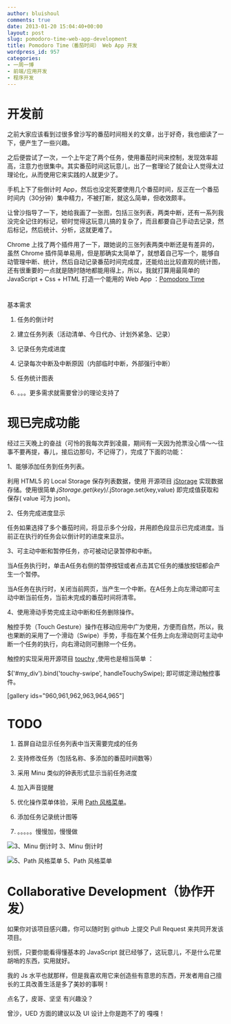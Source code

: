 ```yaml
---
author: bluishoul
comments: true
date: 2013-01-20 15:04:40+00:00
layout: post
slug: pomodoro-time-web-app-development
title: Pomodoro Time（番茄时间） Web App 开发
wordpress_id: 957
categories:
- 一周一博
- 前端/应用开发
- 程序开发
---
```


# 开发前


之前大家应该看到过很多曾沙写的番茄时间相关的文章，出于好奇，我也细读了一下，便产生了一些兴趣。

之后便尝试了一次，一个上午定了两个任务，使用番茄时间来控制，发现效率超高，注意力也很集中。其实番茄时间这玩意儿，出了一套理论了就会让人觉得太过理论化，从而使用它来实践的人就更少了。

手机上下了些倒计时 App，然后也没定死要使用几个番茄时间，反正在一个番茄时间内（30分钟）集中精力，不被打断，就这么简单，但收效颇丰。

让曾沙指导了一下，她给我画了一张图，包括三张列表，两类中断，还有一系列我没完全记住的标记，顿时觉得这玩意儿搞的复杂了，而且都要自己手动去记录，然后标记，然后统计、分析，这就更难了。

Chrome 上找了两个插件用了一下，跟她说的三张列表两类中断还是有差异的，虽然 Chrome 插件简单易用，但是那确实太简单了，就想着自己写一个，能够自动管理中断、统计，然后自动记录番茄时间完成度，还能给出比较直观的统计图，还有很重要的一点就是随时随地都能用得上，所以，我就打算用最简单的 JavaScript + Css + HTML 打造一个能用的 Web App ：[Pomodoro Time](https://github.com/bluishoul/Pomodoro-Time)


# 
基本需求





	
  1. 任务的倒计时

	
  2. 建立任务列表（活动清单、今日代办、计划外紧急、记录）

	
  3. 记录任务完成进度

	
  4. 记录每次中断及中断原因（内部临时中断，外部强行中断）

	
  5. 任务统计图表

	
  6. 。。。更多需求就需要曾沙的理论支持了




# 现已完成功能


经过三天晚上的奋战（可怜的我每次弄到凌晨，期间有一天因为抢票没心情～～往事不要再提，春儿，接后边那句，不记得了），完成了下面的功能：

1、能够添加任务到任务列表。

利用 HTML5 的 Local Storage 保存列表数据，使用 开源项目 [jStorage](https://github.com/andris9/jStorage) 实现数据存储。使用很简单$.jStorage.get(key)/$.jStorage.set(key,value) 即完成值获取和保存( value 可为 json)。

2、任务完成进度显示

任务如果选择了多个番茄时间，将显示多个分段，并用颜色段显示已完成进度。当前正在执行的任务会以倒计时的进度来显示。

3、可主动中断和暂停任务，亦可被动记录暂停和中断。

当A任务执行时，单击A任务右侧的暂停按钮或者点击其它任务的播放按钮都会产生一个暂停。

当A任务在执行时，关闭当前网页，当产生一个中断。在A任务上向左滑动即可主动中断当前任务，当前未完成的番茄时间将清零。

4、使用滑动手势完成主动中断和任务删除操作。

触控手势（Touch Gesture）操作在移动应用中广为使用，方便而自然，所以，我也果断的采用了一个滑动（Swipe）手势，手指在某个任务上向左滑动则可主动中断一个任务的执行，向右滑动则可删除一个任务。

触控的实现采用开源项目 [touchy](https://github.com/HotStudio/touchy) ,使用也是相当简单 ：

$('#my_div').bind('touchy-swipe', handleTouchySwipe); 即可绑定滑动触控事件。

[gallery ids="960,961,962,963,964,965"]


# TODO





	
  1. 首屏自动显示任务列表中当天需要完成的任务

	
  2. 支持修改任务（包括名称、多添加的番茄时间数等）

	
  3. 采用 Minu 类似的钟表形式显示当前任务进度

	
  4. 加入声音提醒

	
  5. 优化操作菜单体验，采用 [Path 风格菜单](http://sandbox.runjs.cn/show/7l1inv1x)。

	
  6. 添加任务记录统计图等

	
  7. 。。。。。慢慢加，慢慢做


![3、Minu 倒计时](/wp-content/uploads/2013/01/IMG_0550.png) 3、Minu 倒计时



![5、Path 风格菜单](/wp-content/uploads/2013/01/IMG_0551.png) 5、Path 风格菜单


# Collaborative Development（协作开发）


如果你对该项目感兴趣，你可以随时到 github 上提交 Pull Request 来共同开发该项目。

别慌，只要你能看得懂基本的 JavaScript 就已经够了，这玩意儿，不是什么花里胡哨的东西，实用就好。

我的 Js 水平也就那样，但是我喜欢用它来创造些有意思的东西，开发者用自己擅长的工具改善生活是多了美妙的事啊！

点名了，皮哥、坚坚 有兴趣没？

曾沙，UED 方面的建议以及 UI 设计上你是跑不了的 嘎嘎！
